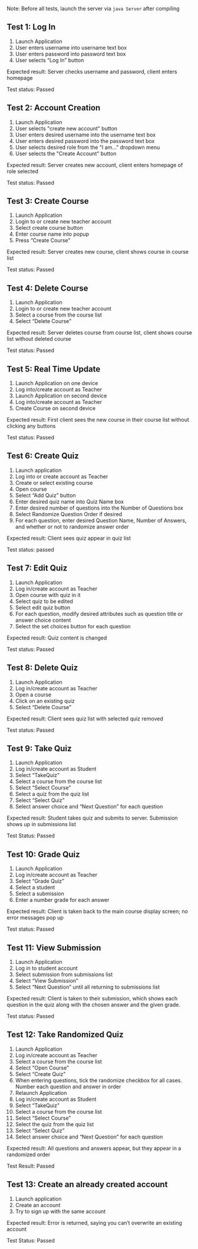 Note: Before all tests, launch the server via `java Server` after compiling

## Test 1: Log In
1. Launch Application
2. User enters username into username text box
3. User enters password into password text box
4. User selects “Log In” button

Expected result: Server checks username and password, client enters homepage

Test status: Passed


## Test 2: Account Creation
1. Launch Application
2. User selects "create new account" button
3. User enters desired username into the username text box
4. User enters desired password into the password text box
5. User selects desired role from the "I am..." dropdown menu
6. User selects the "Create Account" button

Expected result: Server creates new account, client enters homepage
of role selected

Test status: Passed

## Test 3: Create Course
1. Launch Application
2. Login to or create new teacher account
3. Select create course button
4. Enter course name into popup
5. Press “Create Course”

Expected result: Server creates new course, client shows course in course list

Test status: Passed

## Test 4: Delete Course
1. Launch Application
2. Login to or create new teacher account
3. Select a course from the course list
4. Select “Delete Course”

Expected result: Server deletes course from course list, client shows course list without deleted course

Test status: Passed

## Test 5: Real Time Update
1. Launch Application on one device
2. Log into/create account as Teacher
3. Launch Application on second device
4. Log into/create account as Teacher
5. Create Course on second device

Expected result: First client sees the new course in their course list without clicking any buttons

Test status: Passed


## Test 6: Create Quiz
1. Launch application
2. Log into or create account as Teacher
3. Create or select existing course
4. Open course
5. Select “Add Quiz” button
6. Enter desired quiz name into Quiz Name box
7. Enter desired number of questions into the Number of Questions box
8. Select Randomize Question Order if desired
9. For each question, enter desired Question Name, Number of Answers, and whether or not to randomize answer order

Expected result: Client sees quiz appear in quiz list

Test status: passed

## Test 7: Edit Quiz
1. Launch Application
2. Log in/create account as Teacher
3. Open course with quiz in it
4. Select quiz to be edited
5. Select edit quiz button
6. For each question, modify desired attributes such as question title or answer choice content
7. Select the set choices button for each question

Expected result: Quiz content is changed

Test status: Passed


## Test 8: Delete Quiz
1. Launch Application
2. Log in/create account as Teacher
3. Open a course
4. Click on an existing quiz
5. Select “Delete Course”

Expected result: Client sees quiz list with selected quiz removed

Test status: Passed

## Test 9: Take Quiz
1. Launch Application
2. Log in/create account as Student
3. Select “TakeQuiz”
4. Select a course from the course list
5. Select “Select Course”
6. Select a quiz from the quiz list
7. Select “Select Quiz”
8. Select answer choice and “Next Question” for each question

Expected result: Student takes quiz and submits to server. Submission shows up in submissions list

Test Status: Passed

## Test 10: Grade Quiz
1. Launch Application
2. Log in/create account as Teacher
3. Select “Grade Quiz”
4. Select a student
5. Select a submission
6. Enter a number grade for each answer

Expected result: Client is taken back to the main course display screen; no error messages pop up

Test status: Passed

## Test 11: View Submission
1. Launch Application
2. Log in to student account
3. Select submission from submissions list
4. Select “View Submission”
5. Select “Next Question” until all returning to submissions list

Expected result: Client is taken to their submission, which shows each question in the quiz along with the chosen answer and the given grade.

Test status: Passed

## Test 12: Take Randomized Quiz
1. Launch Application
2. Log in/create account as Teacher
3. Select a course from the course list
4. Select “Open Course”
5. Select “Create Quiz”
6. When entering questions, tick the randomize checkbox for all cases. Number each question and answer in order
7. Relaunch Application
8. Log in/create account as Student
9. Select “TakeQuiz”
10. Select a course from the course list
11. Select “Select Course”
12. Select the quiz from the quiz list
13. Select “Select Quiz”
14. Select answer choice and “Next Question” for each question

Expected result: All questions and answers appear, but they appear in a randomized order

Test Result: Passed

## Test 13: Create an already created account
1. Launch application
2. Create an account
3. Try to sign up with the same account

Expected result: Error is returned, saying you can’t overwrite an existing account

Test Status: Passed

